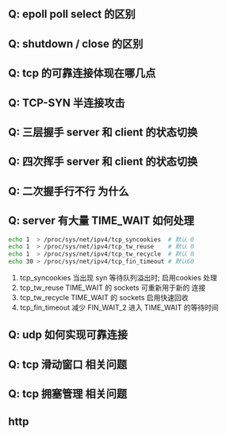 ## Q: epoll poll select 的区别

## Q: shutdown / close  的区别

## Q: tcp 的可靠连接体现在哪几点

## Q: TCP-SYN 半连接攻击 

## Q: 三层握手 server 和 client 的状态切换

## Q: 四次挥手 server 和 client 的状态切换

## Q: 二次握手行不行 为什么

## Q: server 有大量 TIME_WAIT 如何处理
```sh
echo 1  > /proc/sys/net/ipv4/tcp_syncookies  # 默认 0
echo 1  > /proc/sys/net/ipv4/tcp_tw_reuse    # 默认 0
echo 1  > /proc/sys/net/ipv4/tcp_tw_recycle  # 默认 0
echo 30 > /proc/sys/net/ipv4/tcp_fin_timeout # 默认60
```
1. tcp_syncookies  当出现 syn 等待队列溢出时; 启用cookies 处理
2. tcp_tw_reuse    TIME_WAIT 的 sockets 可重新用于新的 连接
3. tcp_tw_recycle  TIME_WAIT 的 sockets 启用快速回收
4. tcp_fin_timeout 减少 FIN_WAIT_2 进入 TIME_WAIT  的等待时间

## Q: udp 如何实现可靠连接

## Q: tcp 滑动窗口 相关问题

## Q: tcp 拥塞管理 相关问题

## http